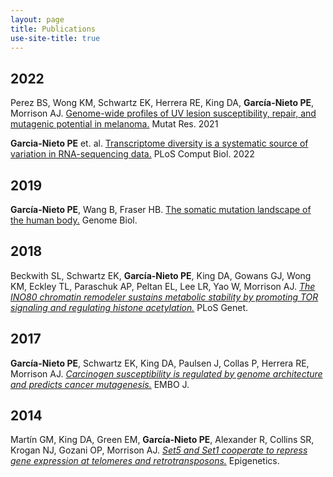```yaml
---
layout: page
title: Publications
use-site-title: true
---
```


## 2022

Perez BS, Wong KM, Schwartz EK, Herrera RE, King DA, **García-Nieto PE**, Morrison AJ. [Genome-wide profiles of UV lesion susceptibility, repair, and mutagenic potential in melanoma.](https://pubmed.ncbi.nlm.nih.gov/34333390/) Mutat Res. 2021

**Garcia-Nieto PE** et. al. [Transcriptome diversity is a systematic source of variation in RNA-sequencing data.](https://journals.plos.org/ploscompbiol/article?id=10.1371/journal.pcbi.1009939) PLoS Comput Biol. 2022


## 2019
**García-Nieto PE**, Wang B, Fraser HB. [The somatic mutation landscape of the human body.]("https://genomebiology.biomedcentral.com/articles/10.1186/s13059-019-1919-5") Genome Biol.

## 2018
Beckwith SL, Schwartz EK, **García-Nieto PE**, King DA, Gowans GJ, Wong KM, Eckley TL, Paraschuk AP, Peltan EL, Lee LR, Yao W, Morrison AJ. [*The INO80 chromatin remodeler sustains metabolic stability by promoting TOR signaling and regulating histone acetylation.*]("https://www.ncbi.nlm.nih.gov/pubmed/29462149") PLoS Genet.

## 2017
**García-Nieto PE**, Schwartz EK, King DA, Paulsen J, Collas P, Herrera RE, Morrison AJ. [*Carcinogen susceptibility is regulated by genome architecture and predicts cancer mutagenesis.*](https://www.ncbi.nlm.nih.gov/pubmed/28814448) EMBO J.

## 2014
Martín GM, King DA, Green EM, **García-Nieto PE**, Alexander R, Collins SR, Krogan NJ, Gozani OP, Morrison AJ. [*Set5 and Set1 cooperate to repress gene expression at telomeres and retrotransposons.*](https://www.ncbi.nlm.nih.gov/pubmed/24442241) Epigenetics.
